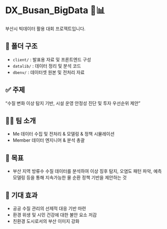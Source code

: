 # DX_Busan_BigData 🌊📊

부산시 빅데이터 활용 대회 프로젝트입니다.

## 📁 폴더 구조
- `client/` : 발표용 자료 및 프론트엔드 구성
- `datalib/` : 데이터 정리 및 분석 코드
- `dbenv/` : 데이터셋 원본 및 전처리 자료

## ✅ 주제

“수질 변화 이상 탐지 기반, 시설 운영 안정성 진단 및 투자 우선순위 제안”

## 👩‍💻 팀 소개
- Me 데이터 수집 및 전처리 & 모델링 & 정책 시뮬레이션
- Member 데이터 엔지니어 & 분석 총괄

## 📌 목표
- 부산 지역 방류수 수질 데이터를 분석하여 이상 징후 탐지, 오염도 패턴 파악, 예측 모델링 등을 통해 지속가능한 물 순환 정책 기반을 제안하는 것

## 🌱 기대 효과
- 공공 수질 관리의 선제적 대응 기반 마련
- 환경 위생 및 시민 건강에 대한 불안 요소 저감
- 친환경 도시로서의 부산 이미지 강화
